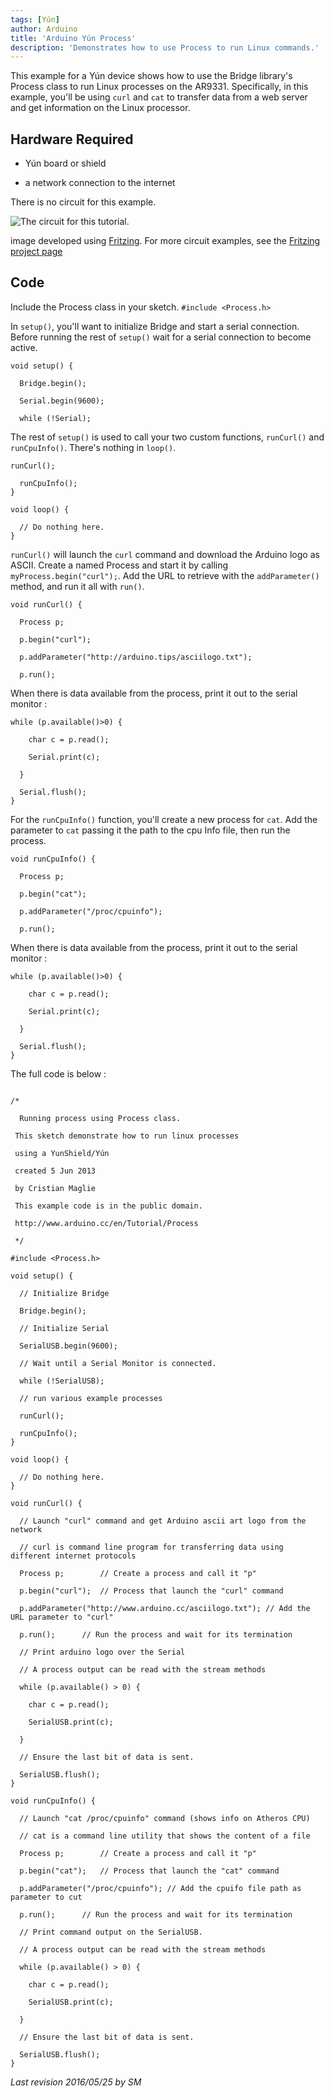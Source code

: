```yaml
---
tags: [Yún]
author: Arduino
title: 'Arduino Yún Process'
description: 'Demonstrates how to use Process to run Linux commands.'
---
```


This example for a Yún device shows how to use the Bridge library's Process class to run Linux processes on the AR9331. Specifically, in this example, you'll be using `curl` and `cat` to transfer data from a web server and get information on the Linux processor.

## Hardware Required

- Yún board or shield

- a network connection to the internet

There is no circuit for this example.

![The circuit for this tutorial.](assets/Yun_Fritzing.png)

image developed using [Fritzing](http://www.fritzing.org). For more circuit examples, see the [Fritzing project page](http://fritzing.org/projects/)

## Code

Include the Process class in your sketch.
`#include <Process.h>`

In `setup()`, you'll want to initialize Bridge and start a serial connection. Before running the rest of `setup()` wait for a serial connection to become active.

```arduino
void setup() {

  Bridge.begin();

  Serial.begin(9600);

  while (!Serial);
```

The rest of `setup()` is used to call your two custom functions, `runCurl()` and `runCpuInfo()`. There's nothing in `loop()`.

```arduino
runCurl();

  runCpuInfo();
}

void loop() {

  // Do nothing here.
}
```

`runCurl()` will launch the `curl` command and download the Arduino logo as ASCII. Create a named Process and start it by calling `myProcess.begin("curl");`. Add the URL to retrieve with the `addParameter()` method, and run it all with `run()`.

```arduino
void runCurl() {

  Process p;

  p.begin("curl");

  p.addParameter("http://arduino.tips/asciilogo.txt");

  p.run();
```

When there is data available from the process, print it out to the serial monitor :

```arduino
while (p.available()>0) {

    char c = p.read();

    Serial.print(c);

  }

  Serial.flush();
}
```

For the `runCpuInfo()` function, you'll create a new process for `cat`. Add the parameter to `cat` passing it the path to the cpu Info file, then run the process.

```arduino
void runCpuInfo() {

  Process p;

  p.begin("cat");

  p.addParameter("/proc/cpuinfo");

  p.run();
```

When there is data available from the process, print it out to the serial monitor :

```arduino
while (p.available()>0) {

    char c = p.read();

    Serial.print(c);

  }

  Serial.flush();
}
```

The full code is below :

```arduino

/*

  Running process using Process class.

 This sketch demonstrate how to run linux processes

 using a YunShield/Yún

 created 5 Jun 2013

 by Cristian Maglie

 This example code is in the public domain.

 http://www.arduino.cc/en/Tutorial/Process

 */

#include <Process.h>

void setup() {

  // Initialize Bridge

  Bridge.begin();

  // Initialize Serial

  SerialUSB.begin(9600);

  // Wait until a Serial Monitor is connected.

  while (!SerialUSB);

  // run various example processes

  runCurl();

  runCpuInfo();
}

void loop() {

  // Do nothing here.
}

void runCurl() {

  // Launch "curl" command and get Arduino ascii art logo from the network

  // curl is command line program for transferring data using different internet protocols

  Process p;        // Create a process and call it "p"

  p.begin("curl");  // Process that launch the "curl" command

  p.addParameter("http://www.arduino.cc/asciilogo.txt"); // Add the URL parameter to "curl"

  p.run();      // Run the process and wait for its termination

  // Print arduino logo over the Serial

  // A process output can be read with the stream methods

  while (p.available() > 0) {

    char c = p.read();

    SerialUSB.print(c);

  }

  // Ensure the last bit of data is sent.

  SerialUSB.flush();
}

void runCpuInfo() {

  // Launch "cat /proc/cpuinfo" command (shows info on Atheros CPU)

  // cat is a command line utility that shows the content of a file

  Process p;        // Create a process and call it "p"

  p.begin("cat");   // Process that launch the "cat" command

  p.addParameter("/proc/cpuinfo"); // Add the cpuifo file path as parameter to cut

  p.run();      // Run the process and wait for its termination

  // Print command output on the SerialUSB.

  // A process output can be read with the stream methods

  while (p.available() > 0) {

    char c = p.read();

    SerialUSB.print(c);

  }

  // Ensure the last bit of data is sent.

  SerialUSB.flush();
}
```


*Last revision 2016/05/25 by SM*
